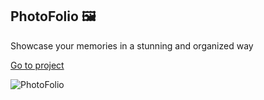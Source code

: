 ## PhotoFolio 🖼
Showcase your memories in a stunning and organized way
  
[Go to project](https://km-js.github.io/photo-folio/)

![PhotoFolio](https://dev-to-uploads.s3.amazonaws.com/uploads/articles/bywmhhbkzwkg439muh7o.png)
